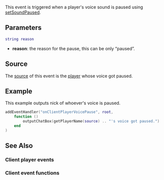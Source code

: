 This event is triggered when a player's voice sound is paused using [setSoundPaused](/docs/setSoundPaused.md "wikilink").

Parameters
----------

``` lua
string reason
```

-   **reason**: the reason for the pause, this can be only “paused”.

Source
------

The [source](/docs/event_system#Event_source.md "wikilink") of this event is the [player](/Element/Player.md "wikilink") whose voice got paused.

Example
-------

This example outputs nick of whoever's voice is paused.

``` lua
addEventHandler("onClientPlayerVoicePause", root,
    function ()
        outputChatBox(getPlayerName(source) .. "'s voice got paused.")
    end
)
```

See Also
--------

### Client player events

### Client event functions
